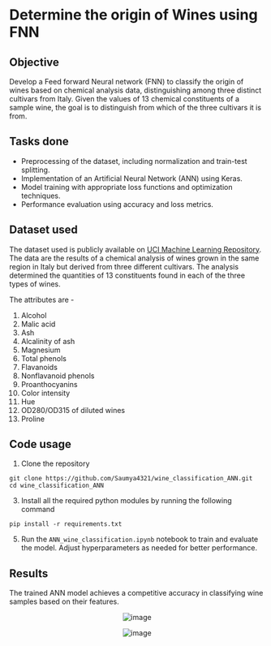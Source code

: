 # Determine the origin of Wines using FNN

## Objective
Develop a Feed forward Neural network (FNN) to classify the origin of wines based on chemical analysis data, distinguishing among three distinct cultivars from Italy.
Given the values of 13 chemical constituents of a sample wine, the goal is to distinguish from which of the three cultivars it is from.

## Tasks done
+ Preprocessing of the dataset, including normalization and train-test splitting.
+ Implementation of an Artificial Neural Network (ANN) using Keras.
+ Model training with appropriate loss functions and optimization techniques.
+ Performance evaluation using accuracy and loss metrics.

## Dataset used

The dataset used is publicly available on [UCI Machine Learning Repository](https://archive.ics.uci.edu/dataset/109/wine).
The data are the results of a chemical analysis of wines grown in the same region in Italy but derived from three different cultivars.
The analysis determined the quantities of 13 constituents found in each of the three types of wines. 

The attributes are -
1) Alcohol
2) Malic acid
3) Ash
4) Alcalinity of ash  
5) Magnesium
6) Total phenols
7) Flavanoids
8) Nonflavanoid phenols
9) Proanthocyanins
10) Color intensity
11) Hue
12) OD280/OD315 of diluted wines
13) Proline

## Code usage
1. Clone the repository
```
git clone https://github.com/Saumya4321/wine_classification_ANN.git
cd wine_classification_ANN

```
3. Install all the required python modules by running the following command
  ```
pip install -r requirements.txt

```
5. Run the ```ANN_wine_classification.ipynb``` notebook to train and evaluate the model. Adjust hyperparameters as needed for better performance.

## Results
The trained ANN model achieves a competitive accuracy in classifying wine samples based on their features.
<div align="center">
  
![image](https://github.com/user-attachments/assets/c17bb5e4-d2e8-4480-ac61-8d670c94d559)

![image](https://github.com/user-attachments/assets/91bf248b-573b-4052-b14b-a29db0210c11)

</div>

